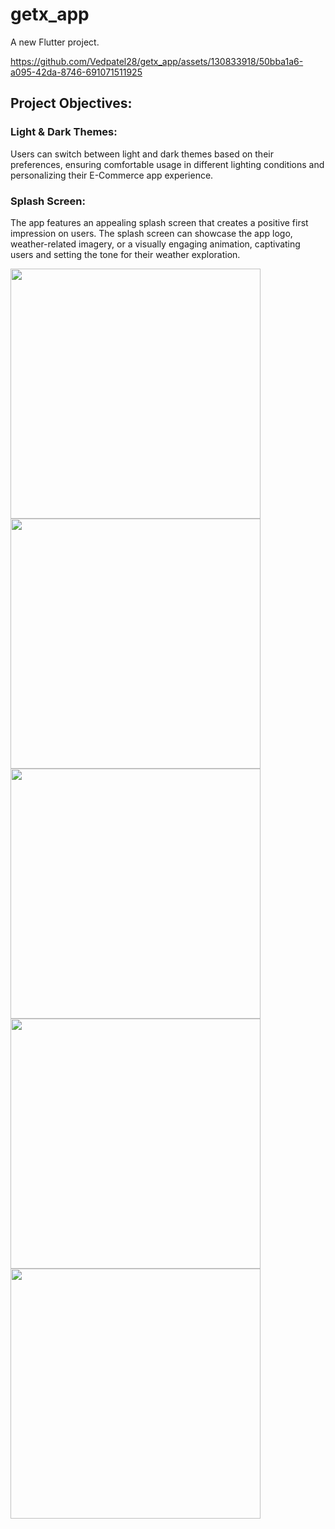 # getx_app

A new Flutter project.

https://github.com/Vedpatel28/getx_app/assets/130833918/50bba1a6-a095-42da-8746-691071511925

## Project Objectives:

### Light & Dark Themes: 
 
Users can switch between light and dark themes based on their preferences, ensuring
comfortable usage in different lighting conditions and personalizing their E-Commerce app
experience.

### Splash Screen: 
The app features an appealing splash screen that creates a positive first
impression on users. The splash screen can showcase the app logo, weather-related imagery, or a
visually engaging animation, captivating users and setting the tone for their weather exploration.

<img src = "https://github.com/Vedpatel28/getx_app/assets/130833918/9f31947a-3991-4822-b26b-126d3616a447" height = "400"></img>
<img src = "https://github.com/Vedpatel28/getx_app/assets/130833918/b2398a4c-caaa-4ac8-8052-7f3346adf4de" height = "400"></img>
<img src = "https://github.com/Vedpatel28/getx_app/assets/130833918/06e59708-0f20-466f-99f3-dae8f42b18eb" height = "400"></img>
<img src = "https://github.com/Vedpatel28/getx_app/assets/130833918/0dfd98b4-6882-4ff4-9e7b-26c171c45568" height = "400"></img>
<img src = "https://github.com/Vedpatel28/getx_app/assets/130833918/73792068-c0fb-4506-8708-d7530f887dfd" height = "400"></img>
